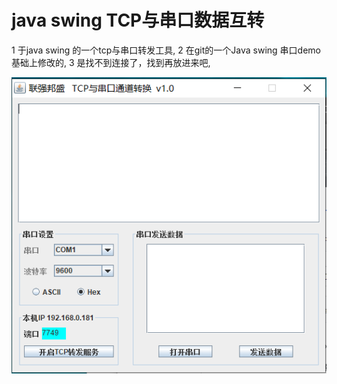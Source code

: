 # java swing TCP与串口数据互转
1 于java swing 的一个tcp与串口转发工具,
2 在git的一个Java swing 串口demo基础上修改的,
3 是找不到连接了，找到再放进来吧,

![image](https://github.com/guaishouN/java-swing-TCP-COM/blob/master/捕获.PNG)
